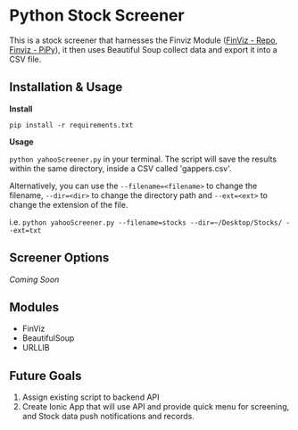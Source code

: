 # Python Stock Screener

This is a stock screener that harnesses the Finviz Module ([FinViz - Repo](https://github.com/mariostoev/finviz), [Finviz - PiPy](https://pypi.org/project/finviz/)), it then uses Beautiful Soup collect data and export it into a CSV file.

## Installation & Usage

**Install**

`pip install -r requirements.txt`


**Usage**

`python yahooScreener.py` in your terminal. The script will save the results within the same directory, inside a CSV called 'gappers.csv'. 

Alternatively, you can use the `--filename=<filename>` to change the filename, `--dir=<dir>` to change the directory path and `--ext=<ext>` to change the extension of the file.

i.e. `python yahooScreener.py --filename=stocks --dir=~/Desktop/Stocks/ --ext=txt`

## Screener Options

*Coming Soon*

## Modules

- FinViz
- BeautifulSoup
- URLLIB

## Future Goals

1. Assign existing script to backend API
2. Create Ionic App that will use API and provide quick menu for screening, and Stock data push notifications and records.

